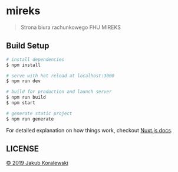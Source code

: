 # mireks

> Strona biura rachunkowego FHU MIREKS

## Build Setup

``` bash
# install dependencies
$ npm install

# serve with hot reload at localhost:3000
$ npm run dev

# build for production and launch server
$ npm run build
$ npm start

# generate static project
$ npm run generate
```

For detailed explanation on how things work, checkout [Nuxt.js docs](https://nuxtjs.org).

## LICENSE

[© 2019 Jakub Koralewski](https://choosealicense.com/no-permission/)